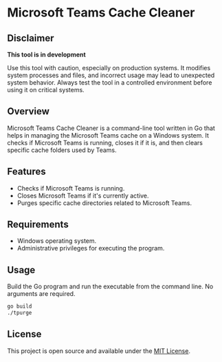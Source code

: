 # Microsoft Teams Cache Cleaner

## Disclaimer

**This tool is in development**

Use this tool with caution, especially on production systems. It modifies system processes and files, and incorrect usage may lead to unexpected system behavior. Always test the tool in a controlled environment before using it on critical systems.

## Overview
Microsoft Teams Cache Cleaner is a command-line tool written in Go that helps in managing the Microsoft Teams cache on a Windows system. It checks if Microsoft Teams is running, closes it if it is, and then clears specific cache folders used by Teams.

## Features
- Checks if Microsoft Teams is running.
- Closes Microsoft Teams if it's currently active.
- Purges specific cache directories related to Microsoft Teams.

## Requirements
- Windows operating system.
- Administrative privileges for executing the program.

## Usage
Build the Go program and run the executable from the command line. No arguments are required.

```bash
go build
./tpurge
```

## License

This project is open source and available under the [MIT License](LICENSE).
